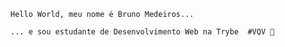 ```
Hello World, meu nome é Bruno Medeiros...
```

```
... e sou estudante de Desenvolvimento Web na Trybe  #VQV 🚀
```


